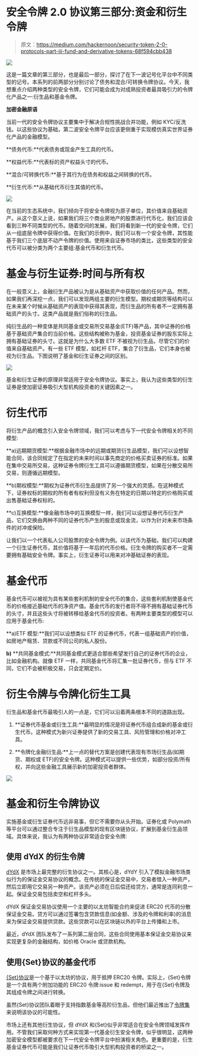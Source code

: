 # 安全令牌 2.0 协议第三部分:资金和衍生令牌

> 原文：<https://medium.com/hackernoon/security-token-2-0-protocols-part-iii-fund-and-derivative-tokens-68f594cbb438>

![](img/bf778a0e6046d7cbf3c86661485bf0a5.png)

这是一篇文章的第三部分，也是最后一部分，探讨了在下一波记号化平台中不同类型的记号。本系列的前两部分分别讨论了债务和混合/可转换令牌协议。今天，我想重点介绍两种类型的安全令牌，它们可能会成为对成熟投资者最具吸引力的令牌化产品之一:衍生品和基金令牌。

**加密金融原语**

当前一代的安全令牌协议主要集中于解决合规性挑战合并功能，例如 KYC/反洗钱。以这些协议为基础，第二波安全令牌平台应该更侧重于实现模仿真实世界证券化产品的金融模型。

**债务代币:**代表债务或现金产生工具的代币。

**权益代币:**代表标的资产权益头寸的代币。

**混合/可转换代币:**基于其行为在债务和权益之间转换的代币。

**衍生代币:**从基础代币衍生其值的代币。

![](img/10ee32d1936b6498c70d983bd5e702f1.png)

在当前的生态系统中，我们倾向于将安全令牌视为原子单位，其价值来自基础资产。从这个意义上说，如果我们将三个商业房地产的股票进行代币化，我们应该会看到三种不同类型的代币。随着空间的发展，我们将看到新一代的安全令牌，它们从一组底层令牌中获得价值。在我们的示例中，我们可以有一个安全令牌，其性能基于我们三个底层不动产令牌的价值。使用来自证券市场的类比，这些类型的安全代币可以被分类为两个主要组:基金代币和衍生代币。

# 基金与衍生证券:时间与所有权

在一般意义上，金融衍生产品被认为是从基础资产中获取价值的任何产品。然而，如果我们再深挖一点，我们可以发现两组主要的衍生模型。期权或期货等结构可以在未来某个时候从基础资产的表现中获得其表现，而衍生品的所有者不一定拥有基础资产的头寸。这类产品就是我们俗称的衍生品。

纯衍生品的一种变体是共同基金或交易所交易基金(ETF)等产品，其中证券的价格基于基础资产集合的当前价格。这些结构被称为基金，投资基金证券的股东实际上拥有基础证券的头寸。这就是为什么大多数 ETF 不被视为衍生品，尽管它们的价值来自基础资产。有一些 ETF 模型，如杠杆 ETF，集合了衍生品，它们本身也被视为衍生品。下图说明了基金和衍生证券之间的区别。

![](img/f839d2159a12495d47e9b203a9dc8013.png)

基金和衍生证券的原理非常适用于安全令牌协议。事实上，我认为这些类型的衍生证券是使加密证券吸引大型机构投资者的关键因素之一。

# 衍生代币

将衍生产品的概念引入安全令牌领域，我们可以考虑与下一代安全令牌相关的不同模型:

**a)远期期货模型:**根据金融市场中的远期或期货衍生品模型，我们可以设想智能合同，该合同规定了在指定的未来时间以事先商定的价格买卖证券的标准。如果在集中交易所交易，这种证券令牌衍生工具可以遵循期货模型，如果在分散交易所交易，则遵循远期模型。

**b)期权模型:**期权为证券代币衍生品提供了另一个强大的灵感。在这种模式下，证券权标的期权的所有者有权利但没有义务在特定的日期以特定的价格购买或出售基础证券权标的。

**c)互换模型:**像金融市场中的互换模型一样，我们可以设想证券代币衍生产品，它们交换由两种不同的证券代币产生的股息或现金流，以作为针对未来市场条件的对冲或保险。

让我们以一个代表私人公司股票的安全令牌为例。以该代币为基础，我们可以构建一个衍生证券代币，其价值将基于一年后的代币价格。衍生令牌的购买者不一定需要拥有基础安全令牌。事实上，衍生证券可以用来对冲基础证券的表现。

# 基金代币

基金代币可以被视为具有某些套利机制的安全代币的集合，这些套利机制使基金代币的价格接近基础代币的净资产值。基金代币的发行者将不得不拥有基础证券代币的头寸，并且这些头寸将被转移给基金代币的投资者。有两种主要类型的模型可以应用于基金代币:

**a)ETF 模型:**我们可以设想类似 ETF 的证券代币，代表一组基础资产的价值，如房地产租赁、贷款或不同公司的私人股份。

**b)** **共同基金模式:**共同基金模式更适合那些希望发行自己的证券代币的企业，比如金融机构。就像 ETF 一样，共同基金代币将汇集一批证券代币，但与 ETF 不同，它们不会被积极交易，只会定期定价。

# 衍生令牌与令牌化衍生工具

衍生品和基金代币最吸引人的一点是，它们可以沿着两条根本不同的道路出现。

1) **证券代币基金或衍生工具:**最明显的情况是将证券代币组合成新的基金或衍生代币。这种模式为新兴证券提供了新的交易工具、风险管理和价格对冲工具。

2) **令牌化金融衍生品:**上一点的替代方案是创建代表现有市场衍生品(如期货、期权或 ETF)的安全令牌。这种模式可以提供一些优势，如部分投资/所有权，并向这些金融工具展示新的加密投资者群体。

![](img/e0668730068413d8c9802513fcb5404a.png)

# 基金和衍生令牌协议

实施基金或衍生证券代币远非易事，但它不需要你从头开始。证券化或 Polymath 等平台可以通过整合专注于衍生品模型的现有区块链协议，扩展到基金衍生品领域。具体来说，我认为有两种协议非常适合安全令牌:

## 使用 dYdX 的衍生令牌

[dYdX](https://dydx.exchange/) 是市场上最完整的衍生协议之一。其核心是，dYdY 引入了模拟金融市场类似行为的保证金交易协议的概念。在传统的保证金交易中，交易者借入一种资产，然后立即用它交易另一种资产。该资产必须在日后偿还给贷方，通常是连同利息一起。保证金交易包括卖空和杠杆多头。

dYdX 保证金交易协议使用一个主要的以太坊智能合约来促进 ERC20 代币的分散保证金交易。贷方可以通过签署包含贷款信息(如金额、涉及的令牌和利率)的消息来为保证金交易提供贷款。这些贷款可以在区块链以外的平台上传播和上市。

最近，dYdX 团队发布了一系列第二层合同，这些合同使用基本保证金交易协议来实现更复杂的金融结构，如价格 Oracle 或贷款机构。

## 使用{Set}协议的基金代币

[{Set}协议](https://setprotocol.com/)是一个基于以太坊的协议，用于抵押 ERC20 令牌。实际上，{Set}令牌是一个具有两个附加功能的 ERC20 令牌:issue 和 redempt，用于在{Set}令牌及其组成令牌之间进行转换。

虽然{Set}协议团队着眼于支持指数基金等高阶衍生品，但他们最近推出了[令牌集](https://www.tokensets.com/)来说明该协议的可能性。

市场上还有其他衍生协议，但 dYdX 和{Set}似乎非常适合在安全令牌领域发挥作用。不管我们采取何种方式来实现第一代基金衍生安全令牌，似乎很明显，这两种加密安全模型都被要求在下一代安全令牌平台中扮演相关角色。更重要的是，衍生基金证券代币可能是我们让证券代币吸引大型机构投资者的桥梁之一。